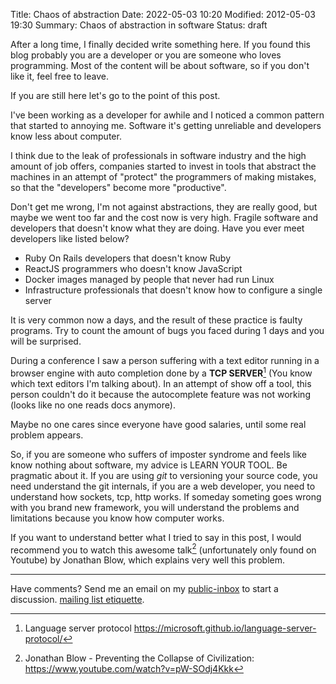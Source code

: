 Title: Chaos of abstraction
Date: 2022-05-03 10:20
Modified: 2012-05-03 19:30
Summary: Chaos of abstraction in software
Status: draft

After a long time, I finally decided write something here. If you found this
blog probably you are a developer or you are someone who loves programming.
Most of the content will be about software, so if you don't like it, feel free
to leave.

If you are still here let's go to the point of this post.

I've been working as a developer for awhile and I noticed a common pattern that
started to annoying me. Software it's getting unreliable and developers know
less about computer. 

I think due to the leak of professionals in software industry and the high
amount of job offers, companies started to invest in tools that abstract the
machines in an attempt of "protect" the programmers of making mistakes, so that
the "developers" become more "productive".

Don't get me wrong, I'm not against abstractions, they are really good, but
maybe we went too far and the cost now is very high. Fragile software and
developers that doesn't know what they are doing. Have you ever meet developers
like listed below?

- Ruby On Rails developers that doesn't know Ruby
- ReactJS programmers who doesn't know JavaScript
- Docker images managed by people that never had run Linux
- Infrastructure professionals that doesn't know how to configure a single server

It is very common now a days, and the result of these practice is faulty
programs. Try to count the amount of bugs you faced during 1 days and you
will be surprised.

During a conference I saw a person suffering with a text editor running in a
browser engine with auto completion done by a **TCP SERVER**[^1] (You know
which text editors I'm talking about). In an attempt of show off a tool, this
person couldn't do it because the autocomplete feature was not working (looks
like no one reads docs anymore).

Maybe no one cares since everyone have good salaries, until some real problem
appears.

So, if you are someone who suffers of imposter syndrome and feels like know
nothing about software, my advice is LEARN YOUR TOOL. Be pragmatic about it.
If you are using *git* to versioning your source code, you need understand
the git internals, if you are a web developer, you need to understand how
sockets, tcp, http works. If someday someting goes wrong with you brand new
framework, you will understand the problems and limitations because you know
how computer works.

If you want to understand better what I tried to say in this post, I would
recommend you to watch this awesome talk[^2] (unfortunately only found on
Youtube) by Jonathan Blow, which explains very well this problem.

---

Have comments? Send me an email on my [public-inbox](mailto:~johnnyrichard/public-inbox@lists.sr.ht)
to start a discussion. [mailing list etiquette](https://man.sr.ht/lists.sr.ht/etiquette.md).

[^1]: Language server protocol https://microsoft.github.io/language-server-protocol/
[^2]: Jonathan Blow - Preventing the Collapse of Civilization: https://www.youtube.com/watch?v=pW-SOdj4Kkk

